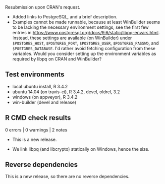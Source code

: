 Resubmission upon CRAN's request.

- Added links to PostgreSQL, and a brief description.
- Examples cannot be made runnable, because at least WinBuilder seems to be lacking the necessary environment settings, see the first few entries in <https://www.postgresql.org/docs/9.6/static/libpq-envars.html>. Instead, these settings are available (on WinBuilder) under `$POSTGRES_HOST`, `$POSTGRES_PORT`, `$POSTGRES_USER`, `$POSTGRES_PASSWD`, and `$POSTGRES_DATABASE`. I'd rather avoid fetching configuration from these variables. Would you consider setting up the environment variables as required by libpq on CRAN and WinBuilder?

## Test environments
* local ubuntu install, R 3.4.2
* ubuntu 14.04 (on travis-ci), R 3.4.2, devel, oldrel, 3.2
* windows (on appveyor), R 3.4.2
* win-builder (devel and release)

## R CMD check results

0 errors | 0 warnings | 2 notes

* This is a new release.

* We link libpq (and libcrypto) statically on Windows, hence the size.

## Reverse dependencies

This is a new release, so there are no reverse dependencies.

